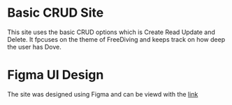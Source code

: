 # Basic CRUD Site

This site uses the basic CRUD options which is Create Read Update and Delete.
It fpcuses on the theme of FreeDiving and keeps track on how deep the user has Dove.

# Figma UI Design
The site was designed using Figma and can be viewd with the [link](https://www.figma.com/file/UrBOSyxUwjCNjcDS6BuD7Y/Dive)